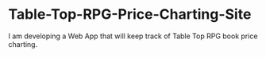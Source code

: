 # Table-Top-RPG-Price-Charting-Site
I am developing a Web App that will keep track of Table Top RPG book price charting.
